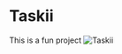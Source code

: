 # Taskii

This is a fun project 
![Taskii](https://user-images.githubusercontent.com/61361540/170825557-6dac3bf9-60c5-4217-af98-36a464312296.png)
